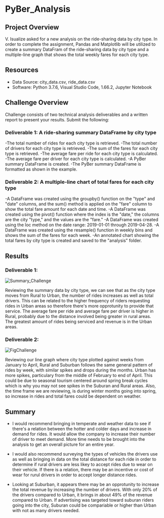 # PyBer_Analysis

## Project Overview
V. Isualize asked for a new analysis on the ride-sharing data by city type. In order to complete the assignment, Pandas and Matplotlib will be utilized to create a summary DataFram of the ride-sharing data by city type and a multiple-line graph that shows the total weekly fares for each city type. 

## Resources
- Data Source: city_data.csv, ride_data.csv
- Software: Python 3.7.6, Visual Studio Code, 1.66.2, Jupyter Notebook

## Challenge Overview
Challenge consists of two technical analysis deliverables and a written report to present your results. Submit the following:

### Deliverable 1: A ride-sharing summary DataFrame by city type
-The total number of rides for each city type is retrieved. 
-The total number of drivers for each city type is retrieved. 
​-The sum of the fares for each city type is retrieved.
​-The average fare per ride for each city type is calculated.
-The average fare per driver for each city type is calculated.
-A PyBer summary DataFrame is created.
-The PyBer summary DataFrame is formatted as shown in the example. 

### Deliverable 2: A multiple-line chart of total fares for each city type
-A DataFrame was created using the groupby() function on the "type" and "date" columns, and the sum() method is applied on the "fare" column to show the total fare amount for each date and time. 
-A DataFrame was created using the pivot() function where the index is the "date," the columns are the city "type," and the values are the "fare."
-A DataFrame was created using the loc method on the date range: 2019-01-01 through 2019-04-28.
-A DataFrame was created using the resample() function in weekly bins and shows the sum of the fares for each week. 
-An annotated chart showing the total fares by city type is created and saved to the "analysis" folder. 

## Results

### Deliverable 1:

![Summary_Challenge](https://user-images.githubusercontent.com/87085239/169617047-0b6fe104-f191-4115-95bf-3d0e5122b003.png)


Reviewing the summary data by city type, we can see that as the city type moves from Rural to Urban, the number of rides increases as well as total drivers. This can be related to the higher frequency of riders requesting rides in Urban areas so therefore there's more opprotunity to provide that service. The average fare per ride and average fare per driver is higher in Rural, probably due to the distance involved being greater in rural areas. The greatest amount of rides being serviced and revenue is in the Urban areas. 

### Deliverable 2:

![FigChallenge](https://user-images.githubusercontent.com/87085239/169617071-c2cfa1d2-a37e-4e5b-bf28-cc78f4cf8085.png)


Reviewing our line graph where city type plotted against weeks from January to April, Rural and Suburban follows the same general pattern of rides by week, with similar spikes and drops during the months. Urban has more spikes, particulary from the middle of February to end of April. This could be due to seasonal tourism centered around spring break cycles which is why you may not see spikes in the Suburan and Rural areas. Also, the time frame we are reviewing, is during winter months going into spring, so increase in rides and total fares could be dependent on weather. 

## Summary
- I would recommend bringing in temperate and weather data to see if there's a relation between the hotter and colder days and increase in demand for rides. It would allow the company to increase their number of driver to meet demand. More time needs to be brought into the analysis to get an overall picture for an entire year.

- I would also recommend surveying the types of vehicles the drivers use as well as bringing in data on the total distance for each ride in order to determine if rural drivers are less likey to accept rides due to wear on their vehicle. If there is a relation, there may be an incentive or cost of wear for rurul drivers in order to accept longer distance rides. 

- Looking at Suburban, it appears there may be an opprotunity to increase the total revenue by increasing the number of drivers. With only 20% of the drivers compared to Urban, it brings in about 49% of the revenue compared to Urban. If advertising was targeted toward suburan riders going into the city, Suburan could be compariable or higher than Urban with not as many drivers needed. 
